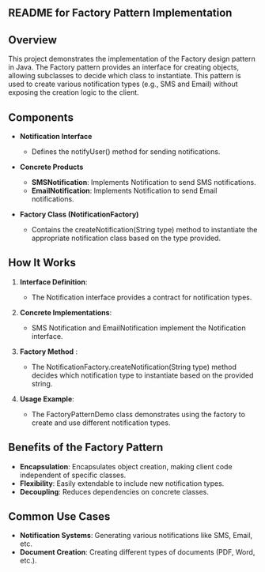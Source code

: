 ## README for Factory Pattern Implementation
## Overview
This project demonstrates the implementation of the Factory design pattern in Java. The Factory pattern provides an interface for creating objects, allowing subclasses to decide which class to instantiate. This pattern is used to create various notification types (e.g., SMS and Email) without exposing the creation logic to the client.

## Components
* __Notification Interface__  

    * Defines the notifyUser() method for sending notifications.
* __Concrete Products__

    * __SMSNotification__: Implements Notification to send SMS notifications.
    * __EmailNotification__: Implements Notification to send Email notifications.
* __Factory Class (NotificationFactory)__

    * Contains the createNotification(String type) method to instantiate the appropriate notification class based on the type provided.
## How It Works
1. __Interface Definition__:

    * The Notification interface provides a contract for notification types.
2. __Concrete Implementations__:

    * SMS Notification and EmailNotification implement the Notification interface.
3. __Factory Method__  :

    * The NotificationFactory.createNotification(String type) method decides which notification type to instantiate based on the provided string.
4. __Usage Example__:

    * The FactoryPatternDemo class demonstrates using the factory to create and use different notification types.
## Benefits of the Factory Pattern
   * __Encapsulation__: Encapsulates object creation, making client code independent of specific classes.
   * __Flexibility__: Easily extendable to include new notification types.
   * __Decoupling__: Reduces dependencies on concrete classes.
## Common Use Cases
   * __Notification Systems__: Generating various notifications like SMS, Email, etc.
   * __Document Creation__: Creating different types of documents (PDF, Word, etc.).
